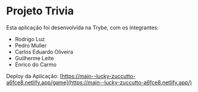 # Projeto Trivia

Esta aplicação foi desenvolvida na Trybe, com os integrantes:
- Rodrigo Luz
- Pedro Muller
- Carlos Eduardo Oliveira
- Guilherme Leite
- Enrico do Carmo

Deploy da Aplicação: [https://main--lucky-zuccutto-a6fce8.netlify.app/game](https://main--lucky-zuccutto-a6fce8.netlify.app/)
